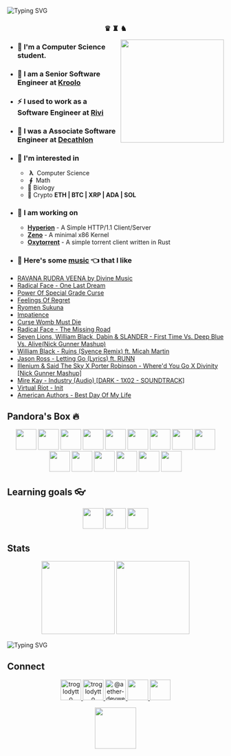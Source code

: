 ![Typing SVG](https://readme-typing-svg.herokuapp.com?size=24&duration=3000&color=71C497&vCenter=true&height=100&lines=Hii+%F0%9F%91%8B+I'm+Piyush)

<h3 align="center">♛ ♜ ♞</h3>

<img align='right' src="https://cutt.ly/lnfmbqL" width="240">

- ### **🏫 I'm a Computer Science student.**
- ### 🚀 **I am a Senior Software Engineer at [Kroolo](https://kroolo.com/)**
- ### ⚡ **I used to work as a Software Engineer at [Rivi](https://rivi.co/)**
- ### 💼 **I was a Associate Software Engineer at [Decathlon](https://www.decathlon.in/)**
- ### 🤔 **I'm interested in**
    - &nbsp;**λ**&nbsp; Computer Science
    - &nbsp;**∮**&nbsp; Math
    - 🧠 Biology
    - 🔑 Crypto **ETH | BTC | XRP | ADA | SOL**
- ### 🦄 **I am working on**
    - **[Hyperion](https://github.com/troglodytto/hyperion)** - A Simple HTTP/1.1 Client/Server
    - **[Zeno](https://github.com/troglodytto/zeno)** - A minimal x86 Kernel
    - **[Oxytorrent](https://github.com/troglodytto/oxytorrent)** - A simple torrent client written in Rust
- ### 🎵 **Here's some [music](https://youtube.com/playlist?list=PLuWs5sMPaxNj2aS1MtLMgcUsNuldIeynG) 👈 that I like**
    <!-- BLOG-POST-LIST:START -->
- [RAVANA RUDRA VEENA by Divine Music](https://www.youtube.com/watch?v=jYnubAMWWs0)
- [Radical Face - One Last Dream](https://www.youtube.com/watch?v=Hm2uX6mL84M)
- [Power Of Special Grade Curse](https://www.youtube.com/watch?v=CuT4JKt3p7Y)
- [Feelings Of Regret](https://www.youtube.com/watch?v=i2gVQdwKjkI)
- [Ryomen Sukuna](https://www.youtube.com/watch?v=fI_nqyKdA54)
- [Impatience](https://www.youtube.com/watch?v=3-HJnt5qgsI)
- [Curse Womb Must Die](https://www.youtube.com/watch?v=SK24j5yCOLY)
- [Radical Face - The Missing Road](https://www.youtube.com/watch?v=_IPWyM29GG0)
- [Seven Lions, William Black, Dabin &amp; SLANDER - First Time Vs. Deep Blue Vs. Alive&lpar;Nick Gunner Mashup&rpar;](https://www.youtube.com/watch?v=mjSqjDO9_yI)
- [William Black - Ruins &lpar;Syence Remix&rpar; ft. Micah Martin](https://www.youtube.com/watch?v=MhLbxfEzScA)
- [Jason Ross - Letting Go &lpar;Lyrics&rpar; ft. RUNN](https://www.youtube.com/watch?v=_FgcZsybzGk)
- [Illenium &amp; Said The Sky X Porter Robinson - Where&#39;d You Go X Divinity [Nick Gunner Mashup]](https://www.youtube.com/watch?v=Xpd2nSVjwlc)
- [Mire Kay - Industry &lpar;Audio&rpar; [DARK - 1X02 - SOUNDTRACK]](https://www.youtube.com/watch?v=GtTPRLKLoCE)
- [Virtual Riot - Init](https://www.youtube.com/watch?v=4b4sl-TRRzo)
- [American Authors - Best Day Of My Life](https://www.youtube.com/watch?v=Y66j_BUCBMY)
<!-- BLOG-POST-LIST:END -->

## Pandora's Box 🔥

<p align="center">
    <img height="48" width="48" src="https://cutt.ly/phUXVJx" />
    <img height="48" width="48" src="https://cutt.ly/1hUX1az" />
    <img height="48" width="48" src="https://cutt.ly/BvOKUon" />
    <img height="48" width="48" src="https://cutt.ly/0vOK6Xf" />
    <img height="48" width="48" src="https://cutt.ly/DhUX4hd" />
    <img height="48" width="48" src="https://cutt.ly/xhUCyFt" />
    <img height="48" width="48" src="https://cutt.ly/ohUXfm2" />
    <img height="48" width="48" src="https://cutt.ly/dhUZ9V9" />
    <img height="48" width="48" src="https://cutt.ly/DhUXg0n" />
    <img height="48" width="48" src="./Docker.svg" />
    <img height="48" width="48" src="https://www.vectorlogo.zone/logos/postgresql/postgresql-icon.svg" />
    <img height="48" width="48" src="https://www.vectorlogo.zone/logos/mongodb/mongodb-icon.svg" />
    <img height="48" width="48" src="https://www.vectorlogo.zone/logos/firebase/firebase-icon.svg" />
    <img height="48" width="48" src="./Phoenix.svg" />
    <img height="48" width="48" src="https://www.vectorlogo.zone/logos/elixir-lang/elixir-lang-icon.svg" />
</p>


## Learning goals 👓

<p align="center">
    <img height="48" width="48" src="https://cutt.ly/kvOLjhg" />
    <img height="48" width="48" src="https://graphql-engine-cdn.hasura.io/img/hasura_icon_black.svg" />
    <img height="48" width="48" src="https://www.vectorlogo.zone/logos/kubernetes/kubernetes-icon.svg" />
</p>


## Stats

<p align="center">
<img height="170" src="https://github-readme-stats.vercel.app/api?username=troglodytto&count_private=true&show_icons=true&hide=issues&theme=vue&custom_title=My%20Github%20Stats&border_color=41b883&border_radius=16"></img>
<img height="170" src="https://github-readme-stats.vercel.app/api/top-langs?username=troglodytto&show_icons=true&locale=en&layout=compact&hide=php,html,scss&theme=vue&border_color=41b883&border_radius=16"></img>
</p>

![Typing SVG](https://github-readme-activity-graph.vercel.app/graph?username=troglodytto&theme=github-light&hide_border=true)

## Connect
<p align="center">
  <a href="https://twitter.com/troglodytto" target="blank">
    <img src="https://cutt.ly/mnfmrxh" alt="troglodytto" height="48" />
  </a>
  <a href="https://instagram.com/troglodytto" target="blank">
    <img src="https://cutt.ly/CnfmoSv" alt="troglodytto" height="48" />
  </a>
  <a href="https://medium.com/@troglodytto" target="blank">
    <img src="https://cutt.ly/gnfmabL" alt="@aether-devweb" height="48" />
  </a>
  <a href="https://dev.to/troglodytto">
    <img src="https://d2fltix0v2e0sb.cloudfront.net/dev-rainbow.svg" height="48" />
  </a>
  <a href="https://gitlab.com/troglodytto">
    <img src="https://www.vectorlogo.zone/logos/gitlab/gitlab-icon.svg" height="48" />
  </a>
</p>

<p align="center">
    <a href="https://en.wikipedia.org/wiki/Garlic_bread">
        <img 
            height="96" 
            src="https://github.com/user-attachments/assets/49bb1270-1755-4dc8-8003-b3df39ae5eca"
        />
    </a>
</p>
